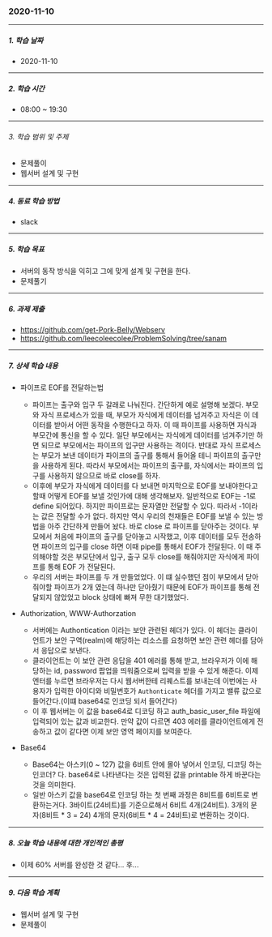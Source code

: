### 2020-11-10

-----
##### 1. 학습 날짜
- 2020-11-10

-----
##### 2. 학습 시간
- 08:00 ~ 19:30

-----
###### 3. 학습 범위 및 주제
- 문제풀이
- 웹서버 설계 및 구현

-----
##### 4. 동료 학습 방법
- slack

-----
##### 5. 학습 목표
- 서버의 동작 방식을 익히고 그에 맞게 설계 및 구현을 한다.
- 문제풀기

-----
##### 6. 과제 제출
- https://github.com/get-Pork-Belly/Webserv
- https://github.com/leecoleecolee/ProblemSolving/tree/sanam

-----
##### 7. 상세 학습 내용

- 파이프로 EOF를 전달하는법
    - 파이프는 출구와 입구 두 갈래로 나눠진다. 간단하게 예로 설명해 보겠다. 부모와 자식 프로세스가 있을 때, 부모가 자식에게 데이터를 넘겨주고 자식은 이 데이터를 받아서 어떤 동작을 수행한다고 하자. 이 때 파이프를 사용하면 자식과 부모간에 통신을 할 수 있다. 일단 부모에서는 자식에게 데이터를 넘겨주기만 하면 되므로 부모에서는 파이프의 입구만 사용하는 격이다. 반대로 자식 프로세스는 부모가 보낸 데이터가 파이프의 출구를 통해서 들어올 테니 파이프의 출구만을 사용하게 된다. 따라서 부모에서는 파이프의 출구를, 자식에서는 파이프의 입구를 사용하지 않으므로 바로 close를 하자.
    - 이후에 부모가 자식에게 데이터를 다 보내면 마지막으로 EOF를 보내야한다고 할때 어떻게 EOF를 보낼 것인가에 대해 생각해보자. 일반적으로 EOF는 -1로 define 되어있다. 하지만 파이프로는 문자열만 전달할 수 있다. 따라서 -1이라는 값은 전달할 수가 없다. 하지만 역시 우리의 천재들은 EOF를 보낼 수 있는 방법을 아주 간단하게 만들어 놨다. 바로 close 로 파이프를 닫아주는 것이다. 부모에서 처음에 파이프의 출구를 닫아놓고 시작했고, 이후 데이터를 모두 전송하면 파이프의 입구를 close 하면 이때 pipe를 통해서 EOF가 전달된다. 이 때 주의해야할 것은 부모단에서 입구, 출구 모두 close를 해줘야지만 자식에게 파이프를 통해 EOF 가 전달된다.
    - 우리의 서버는 파이프를 두 개 만들었었다. 이 떄 실수했던 점이 부모에서 닫아줘야할 파이프가 2개 였는데 하나만 닫아줬기 때문에 EOF가 파이프를 통해 전달되지 않았었고 block 상태에  빠져 무한 대기했었다.

- Authorization, WWW-Authorzation
    - 서버에는 Authontication 이라는 보안 관련된 헤더가 있다. 이 헤더는 클라이언트가 보안 구역(realm)에 해당하는 리소스를 요청하면 보안 관련 헤더를 담아서 응답으로 보낸다.
    - 클라이언트는 이 보안 관련 응답을 401 에러를 통해 받고, 브라우저가 이에 해당하는 id, password 팝업을 띄워줌으로써 입력을 받을 수 있게 해준다. 이제 엔터를 누르면 브라우저는 다시 웹서버한테 리퀘스트를 보내는데 이번에는 사용자가 입력한 아이디와 비밀번호가 `Authonticate` 헤더를 가지고 밸류 값으로 들어간다.(이떄 base64로 인코딩 되서 들어간다) 
    - 이 후 웹서버는 이 값을 base64로 디코딩 하고 auth_basic_user_file 파일에 입력되어 있는 값과 비교한다. 만약 값이 다르면 403 에러를 클라이언트에게 전송하고 값이 같다면 이제 보안 영역 페이지를 보여준다.

- Base64
    - Base64는 아스키(0 ~ 127) 값을 6비트 안에 몰아 넣어서 인코딩, 디코딩 하는 인코더? 다. base64로 나타낸다는 것은 입력된 값을 printable 하게 바꾼다는 것을 의미한다.
    - 일반 아스키 값을 base64로 인코딩 하는 첫 번째 과정은 8비트를 6비트로 변환하는거다. 3바이트(24비트)를 기준으로해서 6비트 4개(24비트). 3개의 문자(8비트 * 3 = 24) 4개의 문자(6비트 * 4 = 24비트)로 변환하는 것이다.
    
    
 -----
##### 8. 오늘 학습 내용에 대한 개인적인 총평
- 이제 60% 서버를 완성한 것 같다... 후...


-----

##### 9. 다음 학습 계획

- 웹서버 설계 및 구현
- 문제풀이
